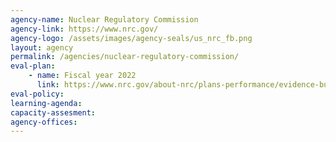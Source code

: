 ```yaml
---
agency-name: Nuclear Regulatory Commission
agency-link: https://www.nrc.gov/
agency-logo: /assets/images/agency-seals/us_nrc_fb.png
layout: agency
permalink: /agencies/nuclear-regulatory-commission/
eval-plan:
    - name: Fiscal year 2022
      link: https://www.nrc.gov/about-nrc/plans-performance/evidence-building-and-evaluation/annual-evaluation-plan.html
eval-policy:
learning-agenda:
capacity-assesment:
agency-offices:
---
```

